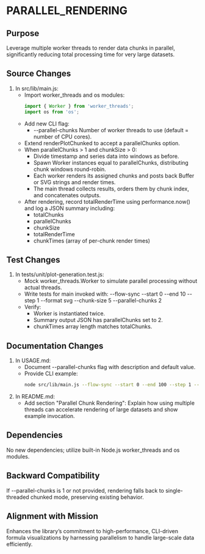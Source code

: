 # PARALLEL_RENDERING

## Purpose
Leverage multiple worker threads to render data chunks in parallel, significantly reducing total processing time for very large datasets.

## Source Changes
1. In src/lib/main.js:
   - Import worker_threads and os modules:
     ```js
     import { Worker } from 'worker_threads';
     import os from 'os';
     ```
   - Add new CLI flag:
     - --parallel-chunks <number>    Number of worker threads to use (default = number of CPU cores).
   - Extend renderPlotChunked to accept a parallelChunks option.
   - When parallelChunks > 1 and chunkSize > 0:
     - Divide timestamp and series data into windows as before.
     - Spawn Worker instances equal to parallelChunks, distributing chunk windows round-robin.
     - Each worker renders its assigned chunks and posts back Buffer or SVG strings and render times.
     - The main thread collects results, orders them by chunk index, and concatenates outputs.
   - After rendering, record totalRenderTime using performance.now() and log a JSON summary including:
     - totalChunks
     - parallelChunks
     - chunkSize
     - totalRenderTime
     - chunkTimes (array of per-chunk render times)

## Test Changes
1. In tests/unit/plot-generation.test.js:
   - Mock worker_threads.Worker to simulate parallel processing without actual threads.
   - Write tests for main invoked with:
     --flow-sync --start 0 --end 10 --step 1 --format svg --chunk-size 5 --parallel-chunks 2
   - Verify:
     - Worker is instantiated twice.
     - Summary output JSON has parallelChunks set to 2.
     - chunkTimes array length matches totalChunks.

## Documentation Changes
1. In USAGE.md:
   - Document --parallel-chunks flag with description and default value.
   - Provide CLI example:
     ```bash
     node src/lib/main.js --flow-sync --start 0 --end 100 --step 1 --format png --chunk-size 25 --parallel-chunks 4
     ```
2. In README.md:
   - Add section "Parallel Chunk Rendering":
     Explain how using multiple threads can accelerate rendering of large datasets and show example invocation.

## Dependencies
No new dependencies; utilize built-in Node.js worker_threads and os modules.

## Backward Compatibility
If --parallel-chunks is 1 or not provided, rendering falls back to single-threaded chunked mode, preserving existing behavior.

## Alignment with Mission
Enhances the library’s commitment to high-performance, CLI-driven formula visualizations by harnessing parallelism to handle large-scale data efficiently.